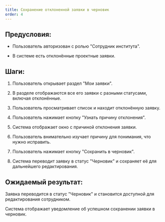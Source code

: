 ```yaml
---
title: Сохранение отклоненной заявки в черновик
order: 4
---
```


## Предусловия:

-  Пользователь авторизован с ролью "Сотрудник института".

-  В системе есть отклонённые проектные заявки.

## Шаги:

1. Пользователь открывает раздел "Мои заявки".

2. В разделе отображаются все его заявки с разными статусами, включая отклонённые.

3. Пользователь просматривает список и находит отклонённую заявку.

4. Пользователь нажимает кнопку "Узнать причину отклонения".

5. Система отображает окно с причиной отклонения заявки.

6. Пользователь внимательно изучает причину для понимания, что нужно исправить.

7. Пользователь нажимает кнопку  "Сохранить в черновик".

8. Система переводит заявку в статус "Черновик" и сохраняет её для дальнейшего редактирования.

## Ожидаемый результат:

Заявка переводится в статус "Черновик" и становится доступной для редактирования сотрудником.

Система отображает уведомление об успешном сохранении заявки в черновик.